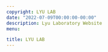 ```yaml
---
copyright: LYU LAB
date: "2022-07-09T00:00:00-00:00"
description: Lyu Laboratory Website
menu:

title: LYU LAB
---
```


